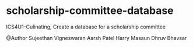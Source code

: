 # scholarship-committee-database
ICS4U1-Culinating, Create a database for a scholarship committee

@Author
Sujeethan Vigneswaran
Aarsh Patel
Harry Masaun
Dhruv Bhavsar
